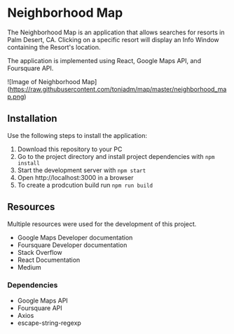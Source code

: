 # Neighborhood Map

The Neighborhood Map is an application that allows searches for resorts in Palm Desert, CA.  Clicking on a specific resort will display an Info Window containing the Resort's location.

The application is implemented using React, Google Maps API, and Foursquare API.

![Image of Neighborhood Map]
(https://raw.githubusercontent.com/toniadm/map/master/neighborhood_map.png)

## Installation

Use the following steps to install the application:

1. Download this repository to your PC
2. Go to the project directory and install project dependencies with `npm install`
3. Start the development server with `npm start`
4. Open http://localhost:3000 in a browser
5. To create a prodcution build run `npm run build`

## Resources

Multiple resources were used for the development of this project.

* Google Maps Developer documentation
* Foursquare Developer documentation
* Stack Overflow
* React Documentation
* Medium

### Dependencies

* Google Maps API
* Foursquare API
* Axios
* escape-string-regexp
